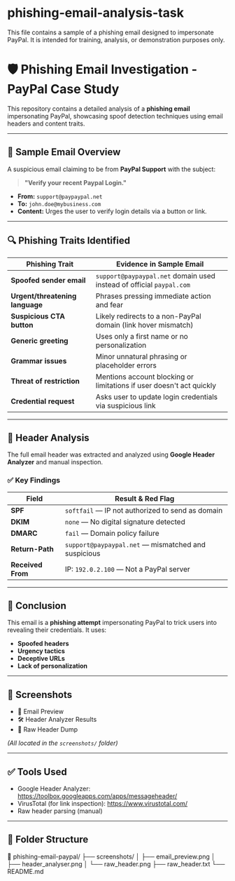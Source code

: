 # phishing-email-analysis-task
This file contains a sample of a phishing email designed to impersonate PayPal. It is intended for training, analysis, or demonstration purposes only.
# 🛡️ Phishing Email Investigation - PayPal Case Study

This repository contains a detailed analysis of a **phishing email** impersonating PayPal, showcasing spoof detection techniques using email headers and content traits.

---

## 📧 Sample Email Overview

A suspicious email claiming to be from **PayPal Support** with the subject:

> **"Verify your recent Paypal Login."**

- **From:** `support@paypaypal.net`
- **To:** `john.doe@mybusiness.com`
- **Content:** Urges the user to verify login details via a button or link.

---

## 🔍 Phishing Traits Identified

| **Phishing Trait**              | **Evidence in Sample Email**                                                                 |
|-------------------------------|----------------------------------------------------------------------------------------------|
| **Spoofed sender email**       | `support@paypaypal.net` domain used instead of official `paypal.com`                        |
| **Urgent/threatening language**| Phrases pressing immediate action and fear                                                  |
| **Suspicious CTA button**      | Likely redirects to a non-PayPal domain (link hover mismatch)                               |
| **Generic greeting**           | Uses only a first name or no personalization                                                |
| **Grammar issues**             | Minor unnatural phrasing or placeholder errors                                              |
| **Threat of restriction**      | Mentions account blocking or limitations if user doesn't act quickly                        |
| **Credential request**         | Asks user to update login credentials via suspicious link                                   |

---

## 🧾 Header Analysis

The full email header was extracted and analyzed using **Google Header Analyzer** and manual inspection.

### ✅ Key Findings

| Field        | Result & Red Flag                                 |
|--------------|---------------------------------------------------|
| **SPF**      | `softfail` — IP not authorized to send as domain |
| **DKIM**     | `none` — No digital signature detected            |
| **DMARC**    | `fail` — Domain policy failure                    |
| **Return-Path** | `support@paypaypal.net` — mismatched and suspicious |
| **Received From** | IP: `192.0.2.100` — Not a PayPal server       |

---

## 🧠 Conclusion

This email is a **phishing attempt** impersonating PayPal to trick users into revealing their credentials. It uses:

- **Spoofed headers**
- **Urgency tactics**
- **Deceptive URLs**
- **Lack of personalization**

---

## 📎 Screenshots

- 📩 Email Preview  
- 🛠️ Header Analyzer Results  
- 🧾 Raw Header Dump  

*(All located in the `screenshots/` folder)*

---

## ✅ Tools Used

- Google Header Analyzer: https://toolbox.googleapps.com/apps/messageheader/
- VirusTotal (for link inspection): https://www.virustotal.com/
- Raw header parsing (manual)

---

## 📁 Folder Structure

📁 phishing-email-paypal/
├── screenshots/
│ ├── email_preview.png
│ ├── header_analyser.png
│ └── raw_header.png
├── raw_header.txt
└── README.md
